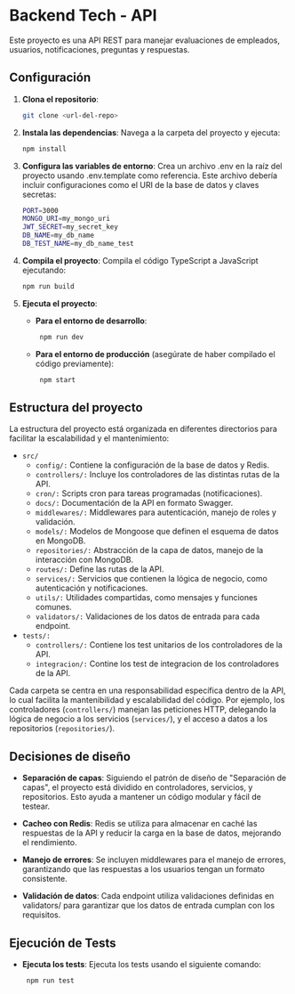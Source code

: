 # Backend Tech - API

Este proyecto es una API REST para manejar evaluaciones de empleados, usuarios, notificaciones, preguntas y respuestas.

## Configuración

1. **Clona el repositorio**:
   ```bash
   git clone <url-del-repo>
   ```

2. **Instala las dependencias**: Navega a la carpeta del proyecto y ejecuta:
   ```bash
   npm install
   ```

3. **Configura las variables de entorno**: Crea un archivo .env en la raíz del proyecto usando .env.template como referencia. Este archivo debería incluir configuraciones como el URI de la base de datos y claves secretas:
   ```bash
   PORT=3000
   MONGO_URI=my_mongo_uri
   JWT_SECRET=my_secret_key
   DB_NAME=my_db_name
   DB_TEST_NAME=my_db_name_test
   ```

4. **Compila el proyecto**: Compila el código TypeScript a JavaScript ejecutando:
   ```bash
   npm run build
   ```
5. **Ejecuta el proyecto**:
   - **Para el entorno de desarrollo**:
     ```bash
      npm run dev
     ```
   - **Para el entorno de producción** (asegúrate de haber compilado el código previamente):
     ```bash
      npm start
     ```

## Estructura del proyecto

La estructura del proyecto está organizada en diferentes directorios para facilitar la escalabilidad y el mantenimiento:

* `src/`
  * `config/:` Contiene la configuración de la base de datos y Redis.
  * `controllers/:` Incluye los controladores de las distintas rutas de la API.
  * `cron/:` Scripts cron para tareas programadas (notificaciones).
  * `docs/:` Documentación de la API en formato Swagger.
  * `middlewares/:` Middlewares para autenticación, manejo de roles y validación.
  * `models/:` Modelos de Mongoose que definen el esquema de datos en MongoDB.
  * `repositories/:` Abstracción de la capa de datos, manejo de la interacción con MongoDB.
  * `routes/:` Define las rutas de la API.
  * `services/:` Servicios que contienen la lógica de negocio, como autenticación y notificaciones.
  * `utils/:` Utilidades compartidas, como mensajes y funciones comunes.
  * `validators/:` Validaciones de los datos de entrada para cada endpoint.
* `tests/:`
  * `controllers/:` Contiene los test unitarios de los controladores de la API.
  * `integracion/:` Contine los test de integracion de los controladores de la API.

Cada carpeta se centra en una responsabilidad específica dentro de la API, lo cual facilita la mantenibilidad y escalabilidad del código. Por ejemplo, los controladores (`controllers/`) manejan las peticiones HTTP, delegando la lógica de negocio a los servicios (`services/`), y el acceso a datos a los repositorios (`repositories/`).

## Decisiones de diseño

* **Separación de capas**: Siguiendo el patrón de diseño de "Separación de capas", el proyecto está dividido en controladores, servicios, y repositorios. Esto ayuda a mantener un código modular y fácil de testear.

* **Cacheo con Redis**: Redis se utiliza para almacenar en caché las respuestas de la API y reducir la carga en la base de datos, mejorando el rendimiento.

* **Manejo de errores**: Se incluyen middlewares para el manejo de errores, garantizando que las respuestas a los usuarios tengan un formato consistente.

* **Validación de datos**: Cada endpoint utiliza validaciones definidas en validators/ para garantizar que los datos de entrada cumplan con los requisitos.


## Ejecución de Tests

* **Ejecuta los tests**: Ejecuta los tests usando el siguiente comando:
     ```bash
      npm run test
     ```

